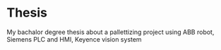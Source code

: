 # Thesis
My bachalor degree thesis about a pallettizing project using ABB robot, Siemens PLC and HMI, Keyence vision system
